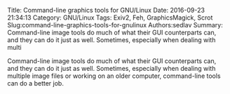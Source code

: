 Title: Command-line graphics tools for GNU/Linux
Date: 2016-09-23 21:34:13
Category: GNU/Linux
Tags: Exiv2, Feh, GraphicsMagick, Scrot
Slug:command-line-graphics-tools-for-gnulinux
Authors:sedlav
Summary: Command-line image tools do much of what their GUI counterparts can, and they can do it just as well. Sometimes, especially when dealing with multi

> 
Command-line image tools do much of what their GUI counterparts can, and they can do it just as well. Sometimes, especially when dealing with multiple image files or working on an older computer, command-line tools can do a better job.

